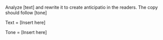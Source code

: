 Analyze [text] and rewrite it to create anticipatio in the readers. The copy should follow [tone]

Text = [Insert here]

Tone = [Insert here]
